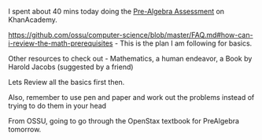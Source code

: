 I spent about 40 mins today doing the [Pre-Algebra Assessment](https://www.khanacademy.org/math/pre-algebra/test/xb4832e56:course-challenge) on KhanAcademy. 

https://github.com/ossu/computer-science/blob/master/FAQ.md#how-can-i-review-the-math-prerequisites - This is the plan I am following for basics.

Other resources to check out - Mathematics, a human endeavor, a Book by Harold Jacobs (suggested by a friend)

Lets Review all the basics first then. 

Also, remember to use pen and paper and work out the problems instead of trying to do them in your head

From OSSU, going to go through the OpenStax textbook for PreAlgebra tomorrow.





